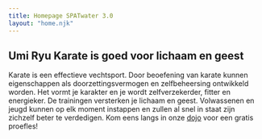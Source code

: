 ```yaml
---
title: Homepage SPATwater 3.0
layout: "home.njk"
---
```


## Umi Ryu Karate is goed voor lichaam en geest

Karate is een effectieve vechtsport. Door beoefening van karate kunnen eigenschappen als doorzettingsvermogen en zelfbeheersing ontwikkeld worden. Het vormt je karakter en je wordt zelfverzekerder, fitter en energieker. De trainingen versterken je lichaam en geest. Volwassenen en jeugd kunnen op elk moment instappen en zullen al snel in staat zijn zichzelf beter te verdedigen. Kom eens langs in onze [dojo](/dojo/) voor een gratis proefles!
